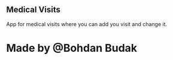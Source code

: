 ## Medical Visits

App for medical visits where you can add you visit and change it.

# Made by @Bohdan Budak